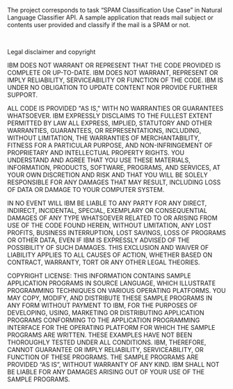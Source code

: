 The project corresponds to task “SPAM Classification Use Case” in Natural Language Classifier API. 
A sample application that reads mail subject or contents user provided and classify if the mail is a SPAM or not.

<br>

Legal disclaimer and copyright 

IBM DOES NOT WARRANT OR REPRESENT THAT THE CODE PROVIDED IS COMPLETE OR UP-TO-DATE.  IBM DOES NOT WARRANT,  REPRESENT OR IMPLY RELIABILITY, SERVICEABILITY OR FUNCTION OF THE CODE.  IBM IS UNDER NO OBLIGATION TO UPDATE  CONTENT NOR PROVIDE FURTHER SUPPORT.  

ALL CODE IS PROVIDED "AS IS," WITH NO WARRANTIES OR GUARANTEES WHATSOEVER.  IBM EXPRESSLY DISCLAIMS TO THE  FULLEST EXTENT PERMITTED BY LAW ALL EXPRESS, IMPLIED,  STATUTORY AND OTHER WARRANTIES, GUARANTEES, OR  REPRESENTATIONS, INCLUDING, WITHOUT LIMITATION, THE WARRANTIES OF MERCHANTABILITY, FITNESS FOR A PARTICULAR  PURPOSE, AND NON-INFRINGEMENT OF PROPRIETARY AND INTELLECTUAL PROPERTY RIGHTS.  YOU UNDERSTAND AND AGREE THAT  YOU USE THESE MATERIALS, INFORMATION, PRODUCTS, SOFTWARE, PROGRAMS, AND SERVICES, AT YOUR OWN DISCRETION AND  RISK AND THAT YOU WILL BE SOLELY RESPONSIBLE FOR ANY DAMAGES THAT MAY RESULT, INCLUDING LOSS OF DATA OR DAMAGE TO YOUR COMPUTER SYSTEM.

IN NO EVENT WILL IBM BE LIABLE TO ANY PARTY FOR ANY DIRECT, INDIRECT, INCIDENTAL, SPECIAL, EXEMPLARY OR  CONSEQUENTIAL DAMAGES OF ANY TYPE WHATSOEVER RELATED TO OR ARISING FROM USE OF THE CODE FOUND HEREIN, WITHOUT  LIMITATION, ANY LOST PROFITS, BUSINESS INTERRUPTION, LOST SAVINGS, LOSS OF PROGRAMS OR OTHER DATA, EVEN IF IBM IS EXPRESSLY ADVISED OF THE POSSIBILITY OF SUCH DAMAGES. THIS EXCLUSION AND WAIVER OF LIABILITY APPLIES TO ALL CAUSES OF ACTION, WHETHER BASED ON CONTRACT, WARRANTY, TORT OR ANY OTHER LEGAL THEORIES.

COPYRIGHT LICENSE:
THIS INFORMATION CONTAINS SAMPLE APPLICATION PROGRAMS IN SOURCE LANGUAGE, WHICH ILLUSTRATE PROGRAMMING TECHNIQUES ON VARIOUS OPERATING PLATFORMS. YOU MAY COPY, MODIFY, AND DISTRIBUTE THESE SAMPLE PROGRAMS IN ANY FORM WITHOUT PAYMENT TO IBM, FOR THE PURPOSES OF DEVELOPING, USING, MARKETING OR DISTRIBUTING APPLICATION PROGRAMS CONFORMING TO THE APPLICATION PROGRAMMING INTERFACE FOR THE OPERATING PLATFORM FOR WHICH THE SAMPLE PROGRAMS ARE WRITTEN. THESE EXAMPLES HAVE NOT BEEN THOROUGHLY TESTED UNDER ALL CONDITIONS. IBM, THEREFORE, CANNOT GUARANTEE OR IMPLY RELIABILITY, SERVICEABILITY, OR FUNCTION OF THESE PROGRAMS. THE SAMPLE PROGRAMS ARE PROVIDED “AS IS”, WITHOUT WARRANTY OF ANY KIND. IBM SHALL NOT BE LIABLE FOR ANY DAMAGES ARISING OUT OF YOUR USE OF THE SAMPLE PROGRAMS.
